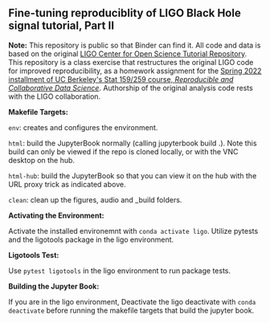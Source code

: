 ## Fine-tuning reproduciblity of LIGO Black Hole signal tutorial, Part II

**Note:** This repository is public so that Binder can find it. All code and data is based on the original [LIGO Center for Open Science Tutorial Repository](https://github.com/losc-tutorial/LOSC_Event_tutorial). This repository is a class exercise that restructures the original LIGO code for improved reproducibility, as a homework assignment for the [Spring 2022 installment of UC Berkeley's Stat 159/259 course, _Reproducible and Collaborative Data Science_](https://ucb-stat-159-s22.github.io). Authorship of the original analysis code rests with the LIGO collaboration.

**Makefile Targets:** 

`env`: creates and configures the environment.

`html`: build the JupyterBook normally (calling jupyterbook build .). Note this build can only be viewed if the repo is cloned locally, or with the VNC desktop on the hub.

`html-hub`: build the JupyterBook so that you can view it on the hub with the URL proxy trick as indicated above.

`clean`: clean up the figures, audio and _build folders.

**Activating the Environment:**

Activate the installed environemnt with `conda activate ligo`. Utilize pytests and the ligotools package in the ligo environment. 

**Ligotools Test:**

Use `pytest ligotools` in the ligo environment to run package tests. 

**Building the Jupyter Book:**

If you are in the ligo environment, Deactivate the ligo deactivate with `conda deactivate` before running the makefile targets that build the jupyter book. 